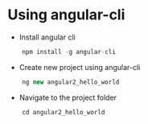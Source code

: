 # Using angular-cli

* Install angular cli

``` javascript
    npm install -g angular-cli
```

* Create new project using angular-cli

``` javascript
    ng new angular2_hello_world
```

* Navigate to the project folder

``` batch
    cd angular2_hello_world
```

